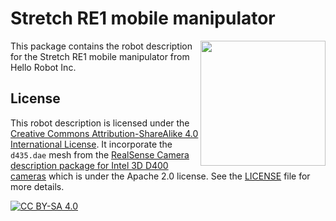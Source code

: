 # Stretch RE1 mobile manipulator

<img src="https://user-images.githubusercontent.com/1189580/231714918-761b62cc-cfa6-4443-9962-01579c34b51a.png" width=200 align="right">

This package contains the robot description for the Stretch RE1 mobile manipulator from Hello Robot Inc.

## License

This robot description is licensed under the [Creative Commons Attribution-ShareAlike 4.0 International License][cc-by-sa]. It incorporate the ``d435.dae`` mesh from the [RealSense Camera description package for Intel 3D D400 cameras](https://github.com/IntelRealSense/realsense-ros/tree/development/realsense2_description) which is under the Apache 2.0 license. See the [LICENSE](LICENSE) file for more details.

[![CC BY-SA 4.0][cc-by-sa-image]][cc-by-sa]

[cc-by-sa]: http://creativecommons.org/licenses/by-sa/4.0/
[cc-by-sa-image]: https://licensebuttons.net/l/by-sa/4.0/88x31.png
